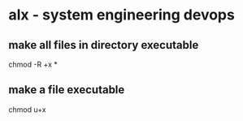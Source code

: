# alx - system engineering devops

## make all files in directory executable
chmod -R +x *

## make a file executable
chmod u+x <file>
